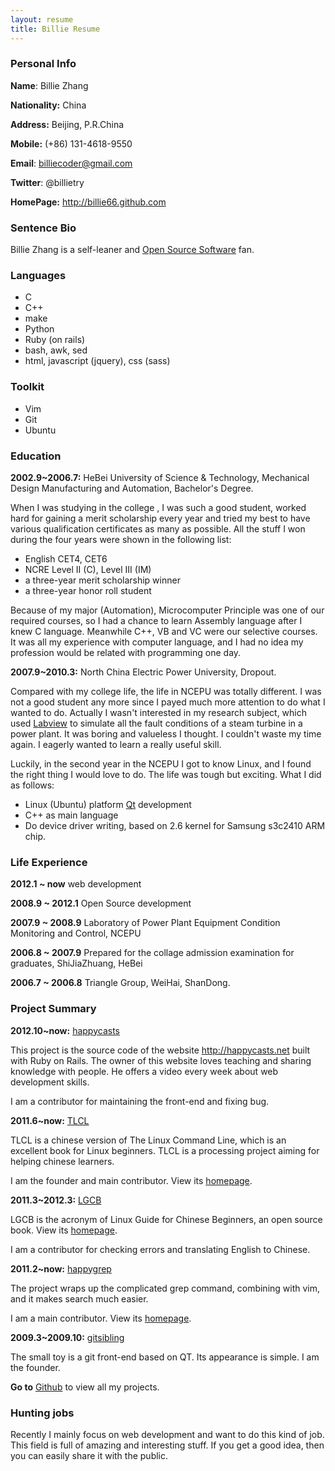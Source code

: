 ```yaml
---
layout: resume 
title: Billie Resume
--- 
```


### Personal Info

**Name**: Billie Zhang 

**Nationality:** China

**Address:** Beijing, P.R.China

**Mobile:** (+86) 131-4618-9550

**Email**: billiecoder@gmail.com

**Twitter**: @billietry

**HomePage:** <http://billie66.github.com>

### Sentence Bio

Billie Zhang is a self-leaner and [Open Source Software][oss] fan. 

### Languages 

 - C
 - C++
 - make
 - Python
 - Ruby (on rails)
 - bash, awk, sed 
 - html, javascript (jquery), css (sass)

### Toolkit

 - Vim 
 - Git 
 - Ubuntu 

### Education 

__2002.9~2006.7:__ HeBei University of Science & Technology, Mechanical Design
Manufacturing and Automation, Bachelor's Degree.

When I was studying in the college , I was such a good student, worked hard
for gaining a merit scholarship every year and tried my best to have various
qualification certificates as many as possible. All the stuff I won during
the four years were shown in the following list:  
 
 - English CET4, CET6 
 - NCRE Level II (C), Level III (IM)
 - a three-year merit scholarship winner
 - a three-year honor roll student 

Because of my major (Automation), Microcomputer Principle was one of our
required courses, so I had a chance to learn Assembly language after I knew C
language. Meanwhile C++, VB and VC were our selective courses. It was all my
experience with computer language, and I had no idea my profession would be
related with programming one day.

__2007.9~2010.3:__ North China Electric Power University, Dropout.

Compared with my college life, the life in NCEPU was totally different. I was
not a good student any more since I payed much more attention to do what I
wanted to do. Actually I wasn't interested in my research subject, which used
[Labview][labview] to simulate all the fault conditions of a steam turbine in
a power plant. It was boring and valueless I thought. I couldn't waste my time
again. I eagerly wanted to learn a really useful skill. 

Luckily, in the second year in the NCEPU I got to know Linux, and I found the
right thing I would love to do. The life was tough but exciting. What I did as
follows: 

 - Linux (Ubuntu) platform [Qt](http://qt.nokia.com/) development
 - C++ as main language 
 - Do device driver writing, based on 2.6 kernel for Samsung s3c2410 ARM chip.  

### Life Experience

__2012.1 ~ now__ web development 

__2008.9 ~ 2012.1__ Open Source development 

__2007.9 ~ 2008.9__ Laboratory of Power Plant Equipment Condition Monitoring and Control, NCEPU

__2006.8 ~ 2007.9__ Prepared for the collage admission examination for graduates, ShiJiaZhuang, HeBei 

__2006.7 ~ 2006.8__ Triangle Group, WeiHai, ShanDong.  

### Project Summary

__2012.10~now:__ [happycasts][happycasts]

This project is the source code of the website <http://happycasts.net> built
with Ruby on Rails. The owner of this website loves teaching and sharing
knowledge with people. He offers a video every week about web development skills.

I am a contributor for maintaining the front-end and fixing bug.

__2011.6~now:__ [TLCL][tlcl]

TLCL is a chinese version of The Linux Command Line, which is an excellent
book for Linux beginners. TLCL is a processing project aiming for helping
chinese learners.

I am the founder and main contributor. View its [homepage][tlclpage].

__2011.3~2012.3:__ [LGCB][lgcb]

LGCB is the acronym of Linux Guide for Chinese Beginners, an open source book. 
View its [homepage][lgcbpage].

I am a contributor for checking errors and translating English to Chinese. 

__2011.2~now:__ [happygrep][happygrep]

The project wraps up the complicated grep command, combining with vim, and it
makes search much easier.

I am a main contributor. View its [homepage][happygreppage].

__2009.3~2009.10:__ [gitsibling][gitsibling]

The small toy is a git front-end based on QT. Its appearance is simple.
I am the founder. 

__Go to__ [Github][github-billie] to view all my projects.

### Hunting jobs

Recently I mainly focus on web development and want to do this kind of
job. This field is full of amazing and interesting stuff. If you get a good
idea, then you can easily share it with the public. 

[oss]:http://en.wikipedia.org/wiki/Open_source
[labview]:http://en.wikipedia.org/wiki/Labview
[happycasts]:http://github.com/billie66/happycasts
[tlcl]:http://github.com/billie66/TLCL
[tlclpage]:http://billie66.github.com/TLCL/index.html
[lgcb]:http://github.com/happypeter/LGCB
[lgcbpage]:http://happypeter.github.com/LGCB/index.html
[happygrep]:http://github.com/happypeter/happygrep
[happygreppage]:http://happypeter.github.com/happygrep/index.html
[gitsibling]:http://github.com/billie66/gitsibling
[tata]:http://github.com/billie66/tata
[github-billie]:http://github.com/billie66
